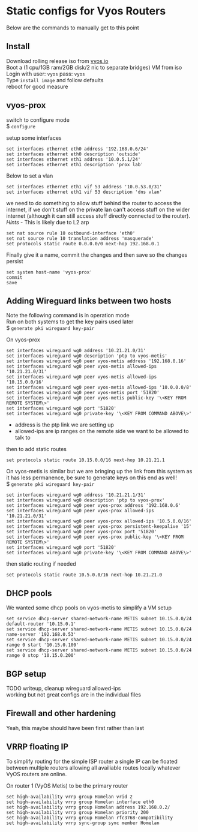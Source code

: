 # Static configs for Vyos Routers

Below are the commands to manually get to this point

## Install

Download rolling release iso from [vyos.io](https://vyos.io/)  
Boot a (1 cpu/1GB ram/2GB disk/2 nic to separate bridges) VM from iso  
Login with user: `vyos` pass: `vyos`  
Type `install image` and follow defaults  
reboot for good measure  

## vyos-prox
switch to configure mode  
$ `configure`

setup some interfaces
```
set interfaces ethernet eth0 address '192.168.0.6/24'
set interfaces ethernet eth0 description 'outside'
set interfaces ethernet eth1 address '10.0.5.1/24'
set interfaces ethernet eth1 description 'prox lab'
```
Below to set a vlan
```
set interfaces ethernet eth1 vif 53 address '10.0.53.0/31'
set interfaces ethernet eth1 vif 53 description 'dns vlan'
```

we need to do something to allow stuff behind the router to access 
the internet, if we don't stuff on the private lan can't access 
stuff on the wider internet (although it can still access stuff directly 
connected to the router). *Hints* - This is likely due to L2 arp
```
set nat source rule 10 outbound-interface 'eth0'
set nat source rule 10 translation address 'masquerade'
set protocols static route 0.0.0.0/0 next-hop 192.168.0.1
```
Finally give it a name, commit the changes and then save so the changes 
persist
```
set system host-name 'vyos-prox'
commit
save
```

## Adding Wireguard links between two hosts

Note the following command is in operation mode  
Run on both systems to get the key pairs used later  
$ `generate pki wireguard key-pair`

On vyos-prox
```
set interfaces wireguard wg0 address '10.21.21.0/31'
set interfaces wireguard wg0 description 'ptp to vyos-metis'
set interfaces wireguard wg0 peer vyos-metis address '192.168.0.16'
set interfaces wireguard wg0 peer vyos-metis allowed-ips '10.21.21.0/31'
set interfaces wireguard wg0 peer vyos-metis allowed-ips '10.15.0.0/16'
set interfaces wireguard wg0 peer vyos-metis allowed-ips '10.0.0.0/8'
set interfaces wireguard wg0 peer vyos-metis port '51820'
set interfaces wireguard wg0 peer vyos-metis public-key '\<KEY FROM REMOTE SYSTEM\>'
set interfaces wireguard wg0 port '51820'
set interfaces wireguard wg0 private-key '\<KEY FROM COMMAND ABOVE\>'
```
- address is the ptp link we are setting up
- allowed-ips are ip ranges on the remote side we want to be allowed to talk to

then to add static routes
```
set protocols static route 10.15.0.0/16 next-hop 10.21.21.1
```

On vyos-metis is similar but we are bringing up the link from this system
as it has less permanence, be sure to generate keys on this end as well!  
$ `generate pki wireguard key-pair`

```
set interfaces wireguard wg0 address '10.21.21.1/31'
set interfaces wireguard wg0 description 'ptp to vyos-prox'
set interfaces wireguard wg0 peer vyos-prox address '192.168.0.6'
set interfaces wireguard wg0 peer vyos-prox allowed-ips '10.21.21.0/31'
set interfaces wireguard wg0 peer vyos-prox allowed-ips '10.5.0.0/16'
set interfaces wireguard wg0 peer vyos-prox persistent-keepalive '15'
set interfaces wireguard wg0 peer vyos-prox port '51820'
set interfaces wireguard wg0 peer vyos-prox public-key '\<KEY FROM REMOTE SYSTEM\>'
set interfaces wireguard wg0 port '51820'
set interfaces wireguard wg0 private-key '\<KEY FROM COMMAND ABOVE\>'
```

then static routing if needed
```
set protocols static route 10.5.0.0/16 next-hop 10.21.21.0
```

## DHCP pools

We wanted some dhcp pools on vyos-metis to simplify a VM setup
```
set service dhcp-server shared-network-name METIS subnet 10.15.0.0/24 default-router '10.15.0.1'
set service dhcp-server shared-network-name METIS subnet 10.15.0.0/24 name-server '192.168.0.53'
set service dhcp-server shared-network-name METIS subnet 10.15.0.0/24 range 0 start '10.15.0.100'
set service dhcp-server shared-network-name METIS subnet 10.15.0.0/24 range 0 stop '10.15.0.200'
```

## BGP setup

TODO writeup, cleanup wireguard allowed-ips  
working but not great configs are in the individual files

## Firewall and other hardening

Yeah, this maybe should have been first rather than last

## VRRP floating IP

To simplify routing for the simple ISP router a single IP can be floated between multiple routers allowing all availiable routes locally whatever VyOS routers are online.

On router 1 (VyOS Metis) to be the primary router

```
set high-availability vrrp group Homelan vrid 2
set high-availability vrrp group Homelan interface eth0
set high-availability vrrp group Homelan address 192.168.0.2/
set high-availability vrrp group Homelan priority 200
set high-availability vrrp group Homelan rfc3768-compatibility
set high-availability vrrp sync-group sync member Homelan
```
